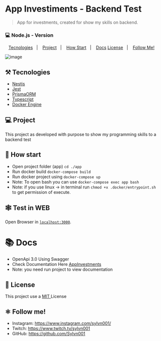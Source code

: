 # App Investiments - Backend Test

> App for investments, created for show my skills on backend.

### 💻 Node.js - Version

<p align="center">
  <a href="#%EF%B8%8F-tecnologies">Tecnologies</a>&nbsp;&nbsp;&nbsp;|&nbsp;&nbsp;&nbsp;
  <a href="#-project">Project</a>&nbsp;&nbsp;&nbsp;|&nbsp;&nbsp;&nbsp;
  <a href="#-how-Start">How Start</a>&nbsp;&nbsp;&nbsp;|&nbsp;&nbsp;&nbsp;
  <a href="#-Docs">Docs</a>
  <a href="#-license">License</a>&nbsp;&nbsp;&nbsp;|&nbsp;&nbsp;&nbsp;
  <a href="#atom_symbol-follow-me">Follow Me!</a>
</p>

![image](https://user-images.githubusercontent.com/50564121/163297818-11a4d919-58a0-4b2b-b65e-110d3aa55f72.png)

## ⚒️ Tecnologies

- [Nestjs](https://docs.nestjs.com/)
- [Jest](https://jestjs.io/)
- [PrismaORM](https://www.prisma.io/)
- [Typescript](https://www.typescriptlang.org/)
- [Docker Engine](https://docs.docker.com/get-started/)

## 💻 Project

This project as developed with purpose to show my programming skills to a backend test

## 🚀 How start

- Open project folder (app) `cd ./app`
- Run docker build `docker-compose build`
- Run docker project using `docker-compose up`
- Note: To open bash you can use `docker-compose exec app bash`
- Note: if you use linux -> in terminal run `chmod +x .docker/entrypoint.sh` to get permission of execute.

## 🕸️ Test in WEB

Open Browser in [`localhost:3000`](http://localhost:3000).

# 📚 Docs

- OpenApi 3.0 Using Swagger
- Check Documentation Here [AppInvestments](localhost:3000/api)
- Note: you need run project to view documentation

## 📝 License

This project use a <a href="./LICENSE"> MIT </a> License

## :atom_symbol: Follow me!

- Instagram: https://www.instagram.com/sylvn001/
- Twitch: https://www.twitch.tv/sylvn001
- GitHub: https://github.com/Sylvn001
